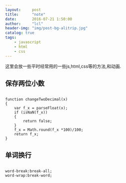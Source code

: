 ```yaml
---
layout:     post
title:      "note"
date:       2016-07-21 1:50:00
author:     "lcl"
header-img: "img/post-bg-alitrip.jpg"
catalog: true
tags:
    - javascript 
    - html 
    - css
---
```


这里会放一些平时经常用的一些js,html,css等的方法,和动画.

## 保存两位小数

```

function changeTwoDecimal(x)
{
    var f_x = parseFloat(x);
    if (isNaN(f_x))
    {
        return false;
    }
    f_x = Math.round(f_x *100)/100;
    return f_x;
}

```


## 单词换行

```

word-break:break-all;
word-wrap:break-word;

```